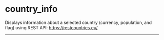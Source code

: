 # country_info

Displays information about a selected country (currency, population, and flag) using REST API: https://restcountries.eu/
<hr> 


